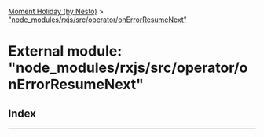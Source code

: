 [Moment Holiday (by Nesto)](../README.md) > ["node_modules/rxjs/src/operator/onErrorResumeNext"](../modules/_node_modules_rxjs_src_operator_onerrorresumenext_.md)

# External module: "node_modules/rxjs/src/operator/onErrorResumeNext"

## Index

---

